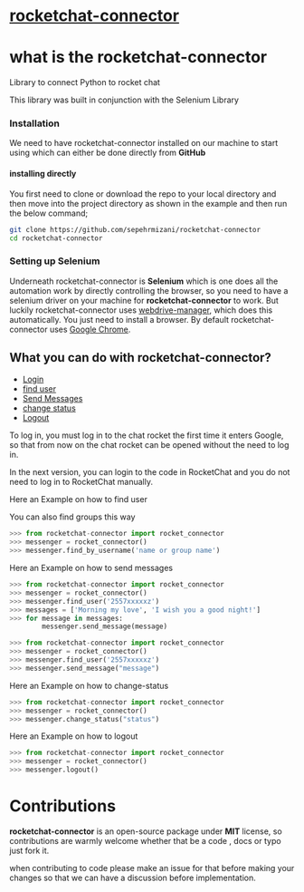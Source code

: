 # [rocketchat-connector](#)
# what is the rocketchat-connector
Library to connect Python to rocket chat 

This library was built in conjunction with the Selenium Library


### Installation

We need to have rocketchat-connector installed on our machine to start using which can either be done directly from **GitHub**

#### installing directly

You first need to clone or download the repo to your local directory and then move into the project directory as shown in the example and then run the below command; 

```bash
git clone https://github.com/sepehrmizani/rocketchat-connector
cd rocketchat-connector
```

### Setting up Selenium

Underneath rocketchat-connector is **Selenium** which is one does all the automation work by directly controlling the browser, so you need to have a selenium driver on your machine for **rocketchat-connector** to work. But luckily rocketchat-connector uses [webdrive-manager](https://pypi.org/project/webdriver-manager/), which does this automatically. You just need to install a browser. By default rocketchat-connector uses [Google Chrome](https://www.google.com/chrome/).

## What you can do with rocketchat-connector?
- [Login ](#Login)
- [find user](#find-user)
- [Send Messages](#sending-messages)
- [change status](#change-status)
- [Logout ](#Logout )


To log in, you must log in to the chat rocket the first time it enters Google, so that from now on the chat rocket can be opened without the need to log in.
 

In the next version, you can login to the code in RocketChat and you do not need to log in to RocketChat manually.





Here an Example on how to find user

You can also find groups this way

```python
>>> from rocketchat-connector import rocket_connector
>>> messenger = rocket_connector()
>>> messenger.find_by_username('name or group name')
```


Here an Example on how to send messages

```python
>>> from rocketchat-connector import rocket_connector
>>> messenger = rocket_connector()
>>> messenger.find_user('2557xxxxxz')
>>> messages = ['Morning my love', 'I wish you a good night!']
>>> for message in messages:  
        messenger.send_message(message) 
 ```
        
```python
>>> from rocketchat-connector import rocket_connector
>>> messenger = rocket_connector()
>>> messenger.find_user('2557xxxxxz')
>>> messenger.send_message("message") 
```

Here an Example on how to change-status
```python
>>> from rocketchat-connector import rocket_connector
>>> messenger = rocket_connector()
>>> messenger.change_status("status")
```

Here an Example on how to logout
```python
>>> from rocketchat-connector import rocket_connector
>>> messenger = rocket_connector()
>>> messenger.logout()
```
# Contributions
**rocketchat-connector** is an open-source package under **MIT** license, so contributions are warmly welcome whether that be a code , docs or typo just fork it.

when contributing to code please make an issue for that before making your changes so that we can have a discussion before implementation.

